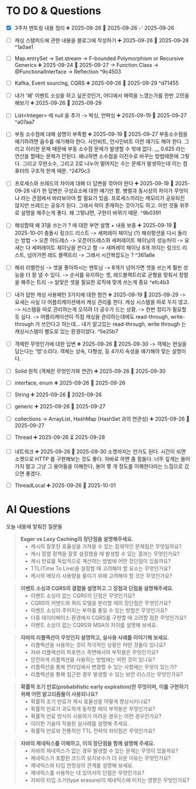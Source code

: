 # TO DO & Questions

- [x] 3주차 멘토링 내용 정리 ➕ 2025-09-26 📅 2025-09-26 ✅ 2025-09-26

- [ ] 캐싱 스탬피드에 관한 내용을 블로그에 작성하기 ➕ 2025-09-26 📅 2025-09-28 
 ^1a0ae1
- [ ] Map.entrySet -> Set.stream -> F-bounded Polymorphism or Recursive Generics  ➕ 2025-09-24 📅 2025-09-27 
      -> Function Class -> @FunctionalInterface -> Reflection 
 ^9c4503
- [ ] Kafka, Event sourcing, CQRS ➕ 2025-09-26 📅 2025-09-29 
 ^d71455

- [ ] 내가 '왜' 이벤트 소싱을 하고 싶은것인가, 어디에서 매력을 느꼈는가를 한번 고민을 해보기  ➕ 2025-09-26 📅 2025-09-29 

- [ ] List\<Integer> 에 null 을 추가 -> 박싱, 언박싱 ➕ 2025-09-19 📅 2025-09-27
 ^a07aa7
 
- [ ] 부동 소수점에 대해 설명이 부족함 ➕ 2025-09-19 📅 2025-09-27 
      부동소수점을 얘기하려면 음수를 얘기해야 한다.
      사인비트, 언사인비트 이런 얘기도 해야 한다.
      그리고 이러한 문제 때문에 부동 소수점 문제가 발생할 수 밖에 없다.
      __
      0.625 라는 연산을 할때는 문제가 안된다.
      왜냐하면 소수점을 이진수로 바꾸는 방법때문에 그렇다. 
      그리고 무한소수, 그리고 2로 나누어 떨어지는 수는 문제가 발생하는데
      이는 컴퓨터의 구조적 한계 때문.
 ^2470c3

- [ ] 프로세스와 쓰레드의 차이에 대해 더 답변을 깎아야 한다 ➕ 2025-09-19 📅 2025-09-28 
      내가 한 답변은 구성요소에 대한 얘기만 함.
      병렬과 동시성의 차이가 무엇이냐 라는 관점에서 바라보아야 할 필요가 있음.
      프로세스끼리는 메모리가 공유되진 않지만 쓰레드는 공유가 된다.
      그래서 락이 존재하는 것이기도 하고.
      이런 것들 위주로 설명을 해주는게 좋다.
      왜 그렇냐면, 구현이 바뀌기 때문. ^9b0391


- [ ] 해싱할때 왜 31을 쓰는가 ? 에 대한 부연 설명 + 내용 보충 ➕ 2025-09-19 📅 2025-10-01 
      충돌시 링크드 리스트 -> 세퍼레이 체이닝 (?)
      해쉬펑션을 다시 돌리는 방법 -> 오픈 어드레스
      -> 오픈어드레스와 세퍼레이트 체이닝의 성능차이
      -> 요새는 다 세퍼레이트 체이닝을 쓴다고 함
      -> 세퍼레이 체이닝 8개 까지는 링크드 리스트, 넘어가면 레드 블랙트리
      -> 그래서 시간복잡도는 ?
       ^361a6e
- [ ] 해쉬 리밸런싱
	  -> 셋을 좋아하시는 멘토님
	  -> 8개가 넘어가면 셋을 쓰는게 훨씬 성능을 더 잘 낼 수 있다.
	  -> 순서를 유지하는 셋, 레드블랙트리로 균형을 맞춰서 정렬을 해주는 트리
	  -> 알맞은 셋을 필요한 로직에 맞게 쓰는게 중요
 ^efc4b3

- [ ] 내가 답한 캐싱 사용패턴 3가지에 대한 첨언 ➕ 2025-09-19 📅 2025-09-29 
      -> 요새는 사실 다 어플리케이션에서 캐싱 관리를 한다. 캐싱 시스템을 따로 두지 않고.
      -> 시스템을 따로 관리하는게 오히려 더 공수가 드는 상황.
      -> 한번 정리가 필요할듯 싶다. 
      -> 어플리케이션이 직접 캐싱을 관리하는데에도 read-through, write-through 가 쓰인다고 하는데...
      내가 알고있는 read-through, write through 는 캐싱시스템이 별도로 있는 환경이었다. ^5e25b7

- [ ] 객체란 무엇인가에 대한 답변 ➕ 2025-09-26 📅 2025-09-30 
      -> 객체는 현실을 담는다는 '멍'소리다. 
      객체는 상속, 다형성, 등 4가지 속성을 얘기해야 맞는 설명이다.

- [ ] Solid 원칙 (객체란 무엇인가와 연관) ➕ 2025-09-26 📅 2025-09-30 

- [ ] interface, enum  ➕ 2025-09-26 📅 2025-09-26 

- [ ] String ➕ 2025-09-26 📅 2025-09-26 

- [ ] generic ➕ 2025-09-26 📅 2025-09-27 

- [ ] collections -> ArrayList, HashMap (HashSet 과의 연관성) ➕ 2025-09-26 📅 2025-09-27 

- [ ] Thread ➕ 2025-09-26 ⏳ 2025-09-28 

- [ ] 네트워크  ➕ 2025-09-26 📅 2025-09-30 
      소켓까지는 안가도 된다. 시간이 되면 소켓으로 HTTP 를 구현해보는 것도 좋다.
      자바로 하면 좀 힘들다.
      너무 깊게는 들어가지 말고 그냥 그 용어들을 이해한다, 용어 몇 개 정도를 이해한다라는
      느낌으로 갔으면 좋겠다.

- [ ] ThreadLocal ➕ 2025-09-26 📅 2025-10-01




# AI Questions

오늘 내용에 맞춰진 질문들

> **Eager vs Lazy Caching의 장단점을 설명해주세요.**  
>    •  캐시의 잘못된 효율성을 가져올 수 있는 잠재적인 문제점은 무엇일까요?  
>    •  캐시 정렬 정책을 잘못 설정했을 때 발생할 수 있는 결과는 무엇인가요?  
>    •  캐시 만료를 독립적으로 계산하는 방법에 어떤 장단점이 있을까요?  
>    •  TTL(Time To Live)을 설정할 때 고려해야 할 요소는 무엇인가요?  
>    •  캐시의 메모리 사용량을 줄이기 위해 고려해야 할 것은 무엇인가요?

> **이벤트 소싱과 CQRS의 결합을 설명하고 그 장점과 단점을 설명해주세요.**  
>    •  이벤트 소싱이 없는 CQRS의 단점은 무엇인가요?  
>    •  CQRS의 커맨드와 쿼리 모델을 분리할 때의 장단점은 무엇인가요?  
>    •  이벤트 소싱이 주어지는 부하를 줄일 수 있는 방법은 무엇인가요?  
>    •  다중 데이터베이스 환경에서 CQRS를 구현할 때 고려할 점은 무엇인가요?  
>    •  이벤트 소싱이 없는 CQRS와 MSA의 차이를 설명해 보세요.

> **자바의 리플렉션이 무엇인지 설명하고, 실사용 사례를 이야기해 보세요.**  
>    •  리플렉션을 사용하는 것이 적극적인 상황은 어떤 것들이 있나요?  
>    •  자바 리플렉션의 퍼포먼스 측면에서의 부작용은 무엇인가요?  
>    •  안전하게 리플렉션을 사용하는 방법에는 어떤 것이 있나요?  
>    •  리플렉션을 통해 런타임에서 변경할 수 있는 사항에는 무엇이 있는가?  
>    •  리플렉션을 통해 접근한 경우 발생할 수 있는 보안 리스크는 무엇인가요?

> **확률적 조기 만료(probabilistic early expiration)란 무엇이며, 이를 구현하기 위해 어떤 알고리즘들이 사용되나요?**  
>    •  확률적 조기 만료가 캐시 효율성을 어떻게 향상시키나요?  
>    •  확률적 만료가 과도하게 동작할 때의 부작용은 무엇인가요?  
>    •  확률적 만료 방식이 사용하기 어려운 경우는 어떤 경우인가요?  
>    •  이러한 기술이 적용된 실사례를 설명해 주세요.  
>    •  확률적 만료와 전통적인 TTL 전략의 차이점은 무엇인가요?

> **자바의 제네릭스를 이해하고, 이의 장단점을 함께 설명해 주세요.**  
>    •  자바의 제네릭스가 없는 경우 발생할 수 있는 문제는 무엇이 있을까요?  
>    •  제네릭스가 포함된 코드의 유지보수가 더 쉬운 이유는 무엇인가요?  
>    •  제네릭스와 타입 안정성의 관계를 설명해 보세요.  
>    •  제네릭스를 사용하는 데 있어서의 단점은 무엇인가요?  
>    •  자바의 타입 소거(type erasure)이 제네릭스에 미치는 영향은 무엇인가요?

